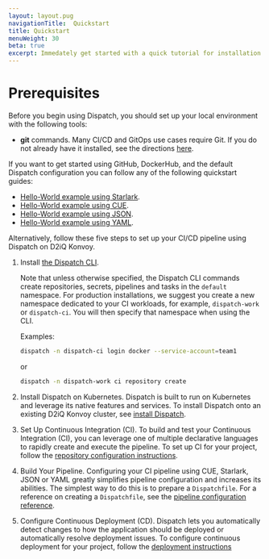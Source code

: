 ```yaml
---
layout: layout.pug
navigationTitle:  Quickstart
title: Quickstart
menuWeight: 30
beta: true
excerpt: Immedately get started with a quick tutorial for installation and configuration of Dispatch.
---
```


# Prerequisites

Before you begin using Dispatch, you should set up your local environment with the following tools:

- **git** commands. Many CI/CD and GitOps use cases require Git. If you do not already have it installed, see the directions [here](https://help.github.com/en/github/getting-started-with-github/set-up-git#setting-up-git).

If you want to get started using GitHub, DockerHub, and the default Dispatch configuration you can follow any of the following quickstart guides:

- [Hello-World example using Starlark](./hello-world-in-starlark/).
- [Hello-World example using CUE](./hello-world-in-cue/).
- [Hello-World example using JSON](./hello-world-in-json/).
- [Hello-World example using YAML](./hello-world-in-yaml/).

Alternatively, follow these five steps to set up your CI/CD pipeline using Dispatch on D2iQ Konvoy.

1. Install [the Dispatch CLI](../install/cli/).

    Note that unless otherwise specified, the Dispatch CLI commands create repositories, secrets, pipelines and tasks in the `default` namespace. For production installations, we suggest you create a new namespace dedicated to your CI workloads, for example, `dispatch-work` or `dispatch-ci`. You will then specify that namespace when using the CLI.

    Examples:

    ```bash
    dispatch -n dispatch-ci login docker --service-account=team1
    ```

    or

    ```bash
    dispatch -n dispatch-work ci repository create
    ```

1. Install Dispatch on Kubernetes. Dispatch is built to run on Kubernetes and leverage its native features and services. To install Dispatch onto an existing D2iQ Konvoy cluster, see [install Dispatch](../install/).

1. Set Up Continuous Integration (CI). To build and test your Continuous Integration (CI), you can leverage one of multiple declarative languages to rapidly create and execute the pipeline. To set up CI for your project, follow the [repository configuration instructions](../tutorials/ci_tutorials/repo-setup/).

1. Build Your Pipeline. Configuring your CI pipeline using CUE, Starlark, JSON or YAML greatly simplifies pipeline configuration and increases its abilities. The simplest way to do this is to prepare a `Dispatchfile`. For a reference on creating a `Dispatchfile`, see the [pipeline configuration reference](../overview_concepts/dispatch-ci/).

1. Configure Continuous Deployment (CD). Dispatch lets you automatically detect changes to how the application should be deployed or automatically resolve deployment issues. To configure continuous deployment for your project, follow the [deployment instructions](../overview_concepts/dispatch-cd/)
